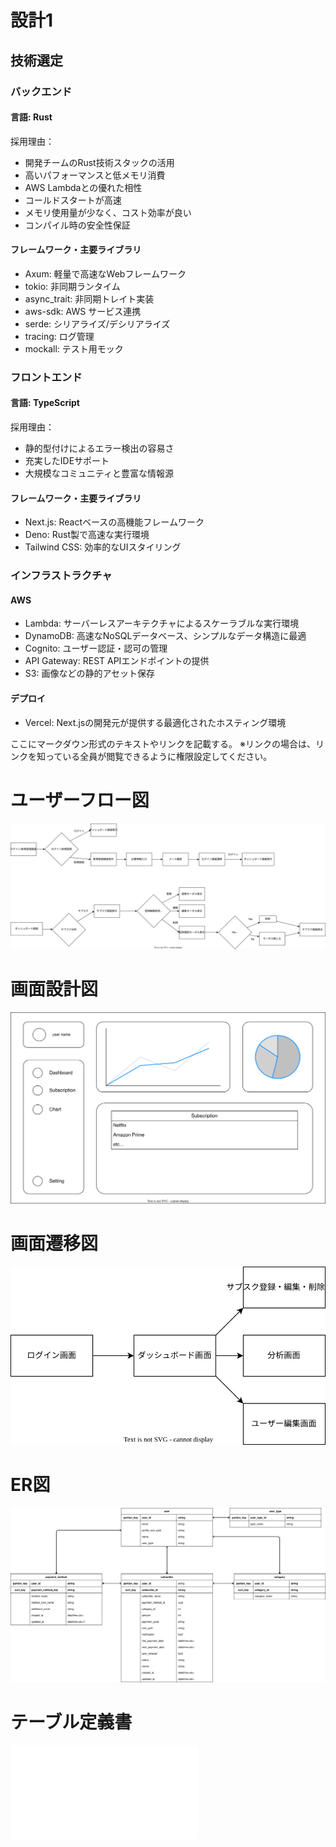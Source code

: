 # 設計1

## 技術選定

### バックエンド

#### 言語: Rust

採用理由：

- 開発チームのRust技術スタックの活用
- 高いパフォーマンスと低メモリ消費
- AWS Lambdaとの優れた相性
- コールドスタートが高速
- メモリ使用量が少なく、コスト効率が良い
- コンパイル時の安全性保証

#### フレームワーク・主要ライブラリ

- Axum: 軽量で高速なWebフレームワーク
- tokio: 非同期ランタイム
- async_trait: 非同期トレイト実装
- aws-sdk: AWS サービス連携
- serde: シリアライズ/デシリアライズ
- tracing: ログ管理
- mockall: テスト用モック

### フロントエンド

#### 言語: TypeScript

採用理由：

- 静的型付けによるエラー検出の容易さ
- 充実したIDEサポート
- 大規模なコミュニティと豊富な情報源

#### フレームワーク・主要ライブラリ

- Next.js: Reactベースの高機能フレームワーク
- Deno: Rust製で高速な実行環境
- Tailwind CSS: 効率的なUIスタイリング

### インフラストラクチャ

#### AWS

- Lambda: サーバーレスアーキテクチャによるスケーラブルな実行環境
- DynamoDB: 高速なNoSQLデータベース、シンプルなデータ構造に最適
- Cognito: ユーザー認証・認可の管理
- API Gateway: REST APIエンドポイントの提供
- S3: 画像などの静的アセット保存

#### デプロイ

- Vercel: Next.jsの開発元が提供する最適化されたホスティング環境

ここにマークダウン形式のテキストやリンクを記載する。
※リンクの場合は、リンクを知っている全員が閲覧できるように権限設定してください。

# ユーザーフロー図

![ユーザーフロー図](./user_flow_diagram/user_flow_diagram.drawio.svg)

# 画面設計図

![画面設計図](./screens_design/screens_design_dashboard.drawio.svg)

# 画面遷移図

![画面遷移図](./screen_flow_diagram/screen_flow_diagram.drawio.svg)

# ER図

![ER図](./er/er.drawio.svg)

# テーブル定義書

![テーブル定義書](./table_definitions/table_definitions.md)
